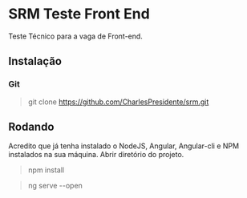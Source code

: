 # SRM Teste Front End

Teste Técnico para a vaga de Front-end.

## Instalação

### Git
> git clone https://github.com/CharlesPresidente/srm.git

## Rodando 
Acredito que já tenha instalado o NodeJS, Angular, Angular-cli e NPM instalados na sua máquina.
Abrir diretório do projeto.

> npm install

> ng serve --open
